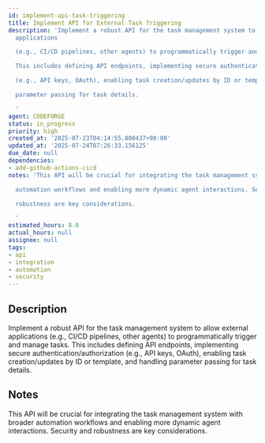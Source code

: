 ```yaml
---
id: implement-api-task-triggering
title: Implement API for External Task Triggering
description: 'Implement a robust API for the task management system to allow external
  applications

  (e.g., CI/CD pipelines, other agents) to programmatically trigger and manage tasks.

  This includes defining API endpoints, implementing secure authentication/authorization

  (e.g., API keys, OAuth), enabling task creation/updates by ID or template, and handling

  parameter passing for task details.

  '
agent: CODEFORGE
status: in_progress
priority: high
created_at: '2025-07-23T04:14:55.800437+00:00'
updated_at: '2025-07-24T07:26:33.156125'
due_date: null
dependencies:
- add-github-actions-cicd
notes: 'This API will be crucial for integrating the task management system with broader

  automation workflows and enabling more dynamic agent interactions. Security and

  robustness are key considerations.

  '
estimated_hours: 8.0
actual_hours: null
assignee: null
tags:
- api
- integration
- automation
- security
---
```


## Description

Implement a robust API for the task management system to allow external applications
(e.g., CI/CD pipelines, other agents) to programmatically trigger and manage tasks.
This includes defining API endpoints, implementing secure authentication/authorization
(e.g., API keys, OAuth), enabling task creation/updates by ID or template, and handling
parameter passing for task details.


## Notes

This API will be crucial for integrating the task management system with broader
automation workflows and enabling more dynamic agent interactions. Security and
robustness are key considerations.


